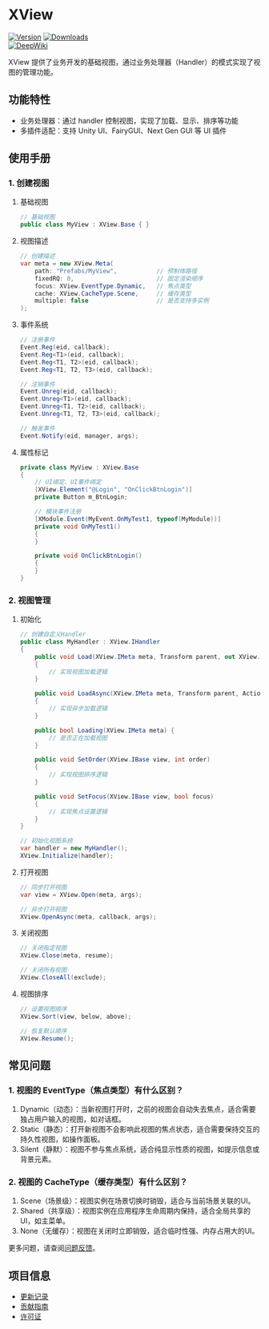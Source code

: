 # XView

[![Version](https://img.shields.io/npm/v/org.eframework.u3d.msv)](https://www.npmjs.com/package/org.eframework.u3d.msv)
[![Downloads](https://img.shields.io/npm/dm/org.eframework.u3d.msv)](https://www.npmjs.com/package/org.eframework.u3d.msv)  
[![DeepWiki](https://img.shields.io/badge/DeepWiki-Explore-blue)](https://deepwiki.com/eframework-org/U3D.MSV)

XView 提供了业务开发的基础视图，通过业务处理器（Handler）的模式实现了视图的管理功能。

## 功能特性

- 业务处理器：通过 handler 控制视图，实现了加载、显示、排序等功能
- 多插件适配：支持 Unity UI、FairyGUI、Next Gen GUI 等 UI 插件

## 使用手册

### 1. 创建视图

1. 基础视图
    ```csharp
    // 基础视图
    public class MyView : XView.Base { }
    ```

2. 视图描述
    ```csharp
    // 创建描述
    var meta = new XView.Meta(
        path: "Prefabs/MyView",           // 预制体路径
        fixedRQ: 0,                       // 固定渲染顺序
        focus: XView.EventType.Dynamic,   // 焦点类型
        cache: XView.CacheType.Scene,     // 缓存类型
        multiple: false                   // 是否支持多实例
    );
    ```

3. 事件系统
    ```csharp
    // 注册事件
    Event.Reg(eid, callback);
    Event.Reg<T1>(eid, callback);
    Event.Reg<T1, T2>(eid, callback);
    Event.Reg<T1, T2, T3>(eid, callback);
    ```

    ```csharp
    // 注销事件
    Event.Unreg(eid, callback);
    Event.Unreg<T1>(eid, callback);
    Event.Unreg<T1, T2>(eid, callback);
    Event.Unreg<T1, T2, T3>(eid, callback);
    ```

    ```csharp
    // 触发事件
    Event.Notify(eid, manager, args);
    ```

4. 属性标记
    ```csharp
    private class MyView : XView.Base
    {
        // UI绑定、UI事件绑定
        [XView.Element("@Login", "OnClickBtnLogin")]
        private Button m_BtnLogin;

        // 模块事件注册
        [XModule.Event(MyEvent.OnMyTest1, typeof(MyModule))]
        private void OnMyTest1()
        {
        }
    
        private void OnClickBtnLogin()
        {
        }
    }
    ```

### 2. 视图管理

1. 初始化
    ```csharp
    // 创建自定义Handler
    public class MyHandler : XView.IHandler 
    {
        public void Load(XView.IMeta meta, Transform parent, out XView.IBase view, out GameObject panel)
        {
            // 实现视图加载逻辑
        }

        public void LoadAsync(XView.IMeta meta, Transform parent, Action<XView.IBase, GameObject> callback)
        {
            // 实现异步加载逻辑
        }

        public bool Loading(XView.IMeta meta) { 
            // 是否正在加载视图
        }

        public void SetOrder(XView.IBase view, int order)
        {
            // 实现视图排序逻辑
        }

        public void SetFocus(XView.IBase view, bool focus)
        {
            // 实现焦点设置逻辑
        }
    }

    // 初始化视图系统
    var handler = new MyHandler();
    XView.Initialize(handler);
    ```

2. 打开视图
    ```csharp
    // 同步打开视图
    var view = XView.Open(meta, args);

    // 异步打开视图
    XView.OpenAsync(meta, callback, args);
    ```

3. 关闭视图
    ```csharp
    // 关闭指定视图
    XView.Close(meta, resume);

    // 关闭所有视图
    XView.CloseAll(exclude);
    ```

4. 视图排序
    ```csharp
    // 设置视图顺序
    XView.Sort(view, below, above);

    // 恢复默认顺序
    XView.Resume();
    ```

## 常见问题

### 1. 视图的 EventType（焦点类型）有什么区别？

1. Dynamic（动态）：当新视图打开时，之前的视图会自动失去焦点，适合需要独占用户输入的视图，如对话框。
2. Static（静态）：打开新视图不会影响此视图的焦点状态，适合需要保持交互的持久性视图，如操作面板。
3. Silent（静默）：视图不参与焦点系统，适合纯显示性质的视图，如提示信息或背景元素。

### 2. 视图的 CacheType（缓存类型）有什么区别？

1. Scene（场景级）：视图实例在场景切换时销毁，适合与当前场景关联的UI。
2. Shared（共享级）：视图实例在应用程序生命周期内保持，适合全局共享的UI，如主菜单。
3. None（无缓存）：视图在关闭时立即销毁，适合临时性强、内存占用大的UI。

更多问题，请查阅[问题反馈](../CONTRIBUTING.md#问题反馈)。

## 项目信息

- [更新记录](../CHANGELOG.md)
- [贡献指南](../CONTRIBUTING.md)
- [许可证](../LICENSE)
